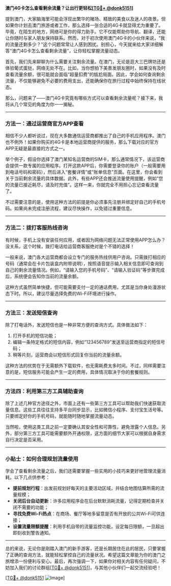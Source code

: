 **澳门4G卡怎么查看剩余流量？让出行更轻松[[TG💪+ @donk5151](https://t.me/s/donk5151)]**

提到澳门，大家脑海里可能会浮现出繁华的赌场、精致的美食以及迷人的夜景。但如果你计划去澳门旅游或者工作，那么选择一张合适的4G卡就显得尤为重要了。毕竟，在陌生的地方，网络可是你的得力助手。它不仅能帮助你导航、翻译，还能让你随时与家人朋友保持联系。然而，对于初次使用澳门4G卡的小伙伴来说，“我的流量还剩多少？”这个问题常常让人感到困扰。别担心，今天就来给大家详细解答“澳门4G卡怎么查看剩余流量”，让你轻松掌握流量动态。

首先，我们先来聊聊为什么需要关注剩余流量。在澳门，无论是逛大三巴牌坊还是体验葡式蛋挞，网络无处不在。比如，当你想拍下美景发朋友圈时，如果没有及时查看流量余额，很可能就会面临“超量扣费”的尴尬局面。因此，学会如何查询剩余流量，不仅能够避免不必要的费用支出，还能确保你在旅行过程中始终保持在线状态。

那么，问题来了——澳门4G卡究竟有哪些方式可以查看剩余流量呢？接下来，我将从几个常见的角度为你一一揭秘。

---

### **方法一：通过运营商官方APP查看**

相信不少人都听说过，现在大多数通信运营商都推出了自己的手机应用程序。澳门也不例外！如果你购买的4G卡是本地运营商提供的服务，那么下载对应的官方APP无疑是最直接的方式之一。

举个例子，假设你选择了澳门某知名运营商的SIM卡，那么通常情况下，该运营商会提供一款专属的应用程序。打开这款APP后，你需要登录你的账户（一般需要用到电话号码和密码），然后进入“套餐详情”或“账单信息”页面。在这里，你会看到关于当前剩余流量的具体数据。此外，有些APP还会推送流量使用提醒，例如“您的流量已接近耗尽，请及时充值”。这样一来，你就完全不用担心忘记查看流量了。

不过需要注意的是，使用这种方法的前提是你必须事先注册并绑定好自己的手机号码。如果尚未完成注册流程，建议尽快操作，以免错过重要信息。

---

### **方法二：拨打客服热线咨询**

有时候，手机上没有安装任何应用，或者因为网络问题无法正常使用APP怎么办？没关系，这个时候，拨打电话给运营商客服绝对是个不错的选择！

一般来说，澳门各大运营商都会设立专门的服务热线供用户咨询。只需拨打相应的号码（通常会在卡片包装盒内附带说明），按照语音提示输入相关信息即可查询到自己的剩余流量情况。例如，“请输入您的手机号码”、“请输入验证码”等步骤完成后，系统便会告知你当前的流量余额。

这种方式虽然简单快捷，但可能需要支付一定的通话费用，尤其是当你身处漫游状态下时。所以，建议尽量选择免费的Wi-Fi环境进行操作。

---

### **方法三：发送短信查询**

除了打电话外，发送短信也是一种非常方便的查询方式。具体做法如下：

1. 打开手机的短信功能；
2. 编辑一条特定格式的短信内容，例如“123456789”发送至运营商指定的短信号码；
3. 稍等片刻，运营商会以短信形式回复你当前的流量余额。

这种方法的优势在于无需额外下载软件，也无需耗费太多时间。不过，同样需要注意的是，短信服务可能会产生一定的费用，具体情况取决于你的套餐规则。

---

### **方法四：利用第三方工具辅助查询**

除了上述几种官方途径之外，市面上还有一些第三方工具可以帮助我们快速获取流量信息。这些工具往往支持多平台同步显示，比如微信小程序、支付宝生活号等。只要绑定好你的手机号码，就能随时随地掌握流量动态。

当然啦，使用这类工具之前一定要确认其安全性和可靠性，避免泄露个人信息。另外，部分第三方工具可能需要额外开通权限，这方面的细节大家可以根据自身需求自行决定是否采用。

---

### **小贴士：如何合理规划流量使用**

学会了查看剩余流量之后，我们还需要掌握一些实用的小技巧来更好地管理流量消耗。以下几点供参考：

- **提前规划行程**：出发前规划好每天的主要活动区域，并结合地图估算所需的流量规模；
- **关闭后台自动更新**：许多应用程序会在后台默默消耗流量，记得定期检查并关闭不需要的功能；
- **寻找免费Wi-Fi热点**：在商场、餐厅等地多留意是否有开放的公共Wi-Fi可供连接；
- **设置流量限额提醒**：利用手机自带的流量监控功能，设定每日限额，一旦超出即刻收到警告通知。

---

总的来说，无论你是刚踏入澳门的新手游客，还是长期居住在此的居民，只要掌握了正确的查询方法，就能轻松掌控自己的流量状况。希望这篇文章能为你的澳门之旅增添一份便利与安心。最后，再次强调一下，如果你对相关内容有任何疑问，不妨加入我们的讨论群组[[TG💪+ @donk5151](https://t.me/s/donk5151)]，与其他小伙伴们一起交流经验吧！

[[TG💪+ @donk5151](https://t.me/s/donk5151) ![Image](https://i.postimg.cc/rwNCRYN7/Snipaste-2025-04-30-17-27-05.png)]